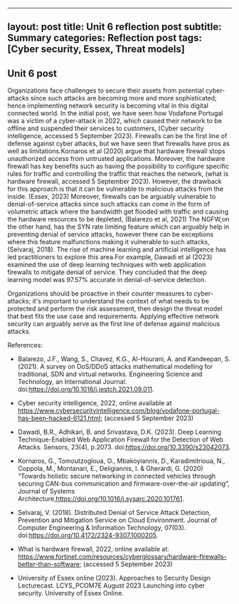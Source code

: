 
---
layout: post
title: Unit 6 reflection post
subtitle: Summary
categories: Reflection post
tags: [Cyber security, Essex, Threat models]
---

## Unit 6 post


Organizations face challenges to secure their assets from potential cyber-attacks since such attacks are becoming more and more sophisticated; hence implementing network security is becoming vital in this digital connected world.
In the initial post, we have seen how Vodafone Portugal was a victim of a cyber-attack in 2022, which caused their network to be offline and suspended their services to customers, (Cyber security intelligence, accessed 5 September 2023). Firewalls can be the first line of defense against cyber attacks, but we have seen that firewalls have pros as well as limitations.Kornaros et al (2020) argue that hardware firewall stops unauthorized access from untrusted applications. Moreover, the hardware firewall has key benefits such as having the possibility to configure specific rules for traffic and controlling the traffic that reaches the network, (what is hardware firewall, accessed 5 September 2023). However, the drawback for this approach is that it can be vulnerable to malicious attacks from the inside. (Essex, 2023)
Moreover, firewalls can be arguably vulnerable to denial-of-service attacks since such attacks can come in the form of volumetric attack where the bandwidth get flooded with traffic and causing the hardware resources to be depleted, (Balarezo et al, 2021)
The NGFW,on the other hand, has the SYN rate limiting feature which can arguably help in preventing denial of service attacks, however  there can be exceptions where this feature malfunctions making it vulnerable to such attacks, (Selvaraj, 2018). 
The rise of machine learning and artificial intelligence has led practitioners to explore this area.For example, Dawadi et al (2023) examined the use of deep learning techniques with web application firewalls to mitigate denial of service. They concluded that the deep learning model was 97.57% accurate in denial-of-service detection.

Organizations should be proactive in their counter measures to cyber-attacks; it's important to understand the context of what needs to be protected and perform the risk assessment, then design the threat model that best fits the use case and requirements. Applying effective network security can arguably serve as the first line of defense against malicious attacks.


References:


- Balarezo, J.F., Wang, S., Chavez, K.G., Al-Hourani, A. and Kandeepan, S. (2021). A survey on DoS/DDoS attacks mathematical modelling for traditional, SDN and virtual networks. Engineering Science and Technology, an International Journal. doi:https://doi.org/10.1016/j.jestch.2021.09.011.

- Cyber security intelligence, 2022, online available at https://www.cybersecurityintelligence.com/blog/vodafone-portugal-has-been-hacked-6121.html; (accessed 5 September 2023)

- Dawadi, B.R., Adhikari, B. and Srivastava, D.K. (2023). Deep Learning Technique-Enabled Web Application Firewall for the Detection of Web Attacks. Sensors, 23(4), p.2073. doi:https://doi.org/10.3390/s23042073.

- Kornaros, G., Tomoutzogloua, O., Mbakoyiannis, D., Karadimitrioua, N., Coppola, M., Montanari, E., Deligiannis, I. & Gherardi, G. (2020) “Towards holistic secure networking in connected vehicles through securing CAN-bus communication and firmware-over-the-air updating”, Journal of Systems Architecture,https://doi.org/10.1016/j.sysarc.2020.101761.

- Selvaraj, V. (2018). Distributed Denial of Service Attack Detection, Prevention and Mitigation Service on Cloud Environment. Journal of Computer Engineering & Information Technology, 07(03). doi:https://doi.org/10.4172/2324-9307.1000205.

- What is hardware firewall, 2022, online available at: https://www.fortinet.com/resources/cyberglossary/hardware-firewalls-better-than-software; (accessed 5 September 2023)

- University of Essex online (2023). Approaches to Security Design Lecturecast. LCYS_PCOM7E August 2023 Launching into cyber security. University of Essex Online.



